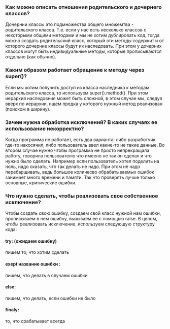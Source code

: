 ### Как можно описать отношения родительского и дочернего классов?
Дочернии классы это подмножества общего множемтва - родительского класса. Т.е. если у нас есть несколько классов с некоторыми общими методами и мы не хотим дублировать код, тогда можно создать родительский класс, который эти методы содержит и от которого дочерние классы будут их наследовать. При этом у дочерних классов могут быть индивидуальные методы, которые прописываются отдельно (как обычно).

### Каким образом работает обращение к методу через super()?
Если мы хотим получить доступ из класса наследника к методам родительского класса, то используем super().method(). При этом иерархия наследовния может быть сложной, в этом случае мы, следуя вверх по иерархии, ищем предка у которого нужный метод реализован (поиском в ширину).

### Зачем нужна обработка исключений? В каких случаях ее использование некорректно?
Когда программа не работает, есть два варианта: либо разработчик где-то накосячил, либо пользователь ввел какие-то не такие данные. Во втором случае нужно чтобы программа не просто непрекращала работу, говорила пользователю что имеено не так он сделал и что нужно было сделать. Например если пользователь хотел поделить на ноль, надо сказать, что так делать не надо. При этом не надо перебарщивать, ведь большое количесво обрабатываемых ошибок занимает много времени и памяти. Так что проверять лучше только основные, критические ошибки. 

### Что нужно сделать, чтобы реализовать свое собственное исключение?
Чтобы создать свою ошибку, создаем свой класс нужной нам ошибки, прописываем в нем ошибку, вызываем ее с помощью raise. 
В целом, чтобы реализовать исключение, используем следующую структуру кода: 
#### try: (ожидаем ошибку)
   пишем то, что хотим сделать 
#### exept название ошибки :
   пишем, что делать в случаем ошибки
#### else: 
   пишем, что делать, если ошибки не было
#### finaly:
   то, что срабатывает всегда
